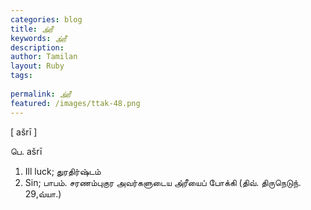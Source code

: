 ```yaml
---
categories: blog
title: அ்ரீ
keywords: அ்ரீ
description: 
author: Tamilan
layout: Ruby
tags: 
 
permalink: அ்ரீ
featured: /images/ttak-48.png
---
```

  
[ ašrī ]  
  
பெ. ašrī  
1. Ill luck; துரதிர்ஷ்டம்  
2. Sin; பாபம். சரணம்புகுர அவர்களுடைய அ்ரீயைப் போக்கி (திவ். திருநெடுந். 29,வ்யா.)